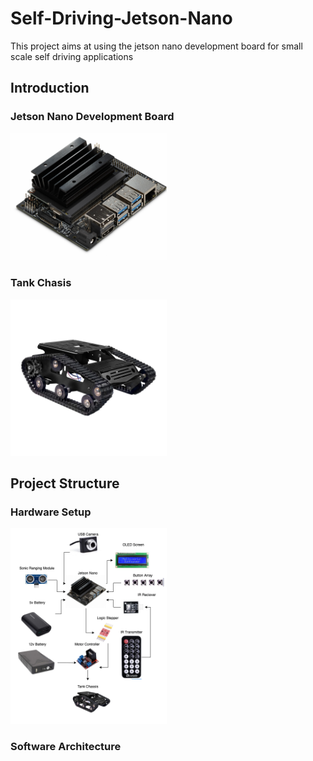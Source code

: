 # Self-Driving-Jetson-Nano

This project aims at using the jetson nano development board for small scale self driving applications

## Introduction

### Jetson Nano Development Board
<p align="left">
  <img src="https://github.com/Gregory-Eales/Self-Driving-Jetson-Nano/blob/master/images/JetsonNano.jpg" width="250"/>
</p>

### Tank Chasis
<p align="left">
  <img src="https://github.com/Gregory-Eales/Self-Driving-Jetson-Nano/blob/master/images/TankChassis.jpg" width="250"/>
</p>



## Project Structure

### Hardware Setup
<p align="left">
  <img src="https://github.com/Gregory-Eales/Self-Driving-Jetson-Nano/blob/master/images/JetsonNanoRig.png" width="250"/>
</p>

### Software Architecture

